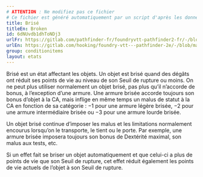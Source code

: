 ```yaml
---
# ATTENTION : Ne modifiez pas ce fichier
# Ce fichier est généré automatiquement par un script d'après les données du module Foundry VTT officiel et de sa traduction
title: Brisé
titleEn: Broken
id: 6dNUvdb1dhToNDj3
urlFr: https://gitlab.com/pathfinder-fr/foundryvtt-pathfinder2-fr/-/blob/master/data/conditionitems/6dNUvdb1dhToNDj3.htm
urlEn: https://gitlab.com/hooking/foundry-vtt---pathfinder-2e/-/blob/master/packs/data/conditionitems.db/broken.json
group: conditionitems
layout: etats
---
```

Brisé est un état affectant les objets. Un objet est brisé quand des dégâts ont réduit ses points de vie au niveau de son Seuil de rupture ou moins. On ne peut plus utiliser normalement un objet brisé, pas plus qu’il n’accorde de bonus, à l’exception d’une armure. Une armure brisée accorde toujours son bonus d’objet à la CA, mais inflige en même temps un malus de statut à la CA en fonction de sa catégorie : −1 pour une armure légère brisée, −2 pour une armure intermédiaire brisée ou −3 pour une armure lourde brisée.

Un objet brisé continue d’imposer les malus et les limitations normalement encourus lorsqu’on le transporte, le tient ou le porte. Par exemple, une armure brisée imposera toujours son bonus de Dextérité maximal, son malus aux tests, etc.

Si un effet fait se briser un objet automatiquement et que celui-ci a plus de points de vie que son Seuil de rupture, cet effet réduit également les points de vie actuels de l’objet à son Seuil de rupture.


